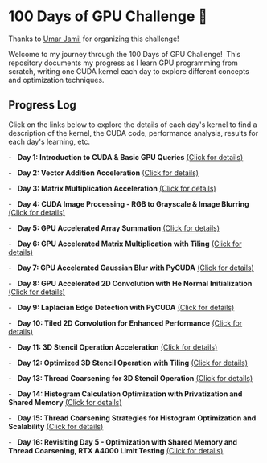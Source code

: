 # 100 Days of GPU Challenge 🚀

Thanks to [Umar Jamil](https://github.com/hkproj/100-days-of-gpu) for organizing this challenge!

Welcome to my journey through the 100 Days of GPU Challenge!  This repository documents my progress as I learn GPU programming from scratch, writing one CUDA kernel each day to explore different concepts and optimization techniques.

## Progress Log

Click on the links below to explore the details of each day's kernel to find a description of the kernel, the CUDA code, performance analysis, results for each day's learning, etc.

-   **Day 1: Introduction to CUDA & Basic GPU Queries** [(Click for details)](./day01)

-   **Day 2: Vector Addition Acceleration** [(Click for details)](./day02)

-   **Day 3: Matrix Multiplication Acceleration** [(Click for details)](./day03)

-   **Day 4: CUDA Image Processing - RGB to Grayscale & Image Blurring** [(Click for details)](./day04)

-   **Day 5: GPU Accelerated Array Summation** [(Click for details)](./day05)

-   **Day 6: GPU Accelerated Matrix Multiplication with Tiling** [(Click for details)](./day06)

-   **Day 7: GPU Accelerated Gaussian Blur with PyCUDA** [(Click for details)](./day07)

-   **Day 8: GPU Accelerated 2D Convolution with He Normal Initialization** [(Click for details)](./day08)

-   **Day 9: Laplacian Edge Detection with PyCUDA** [(Click for details)](./day09)

-   **Day 10: Tiled 2D Convolution for Enhanced Performance** [(Click for details)](./day10)

-   **Day 11: 3D Stencil Operation Acceleration** [(Click for details)](./day11)

-   **Day 12: Optimized 3D Stencil Operation with Tiling** [(Click for details)](./day12)

-   **Day 13: Thread Coarsening for 3D Stencil Operation** [(Click for details)](./day13)

-   **Day 14: Histogram Calculation Optimization with Privatization and Shared Memory** [(Click for details)](./day14)

-   **Day 15: Thread Coarsening Strategies for Histogram Optimization and Scalability** [(Click for details)](./day15)

-   **Day 16: Revisiting Day 5 - Optimization with Shared Memory and Thread Coarsening, RTX A4000 Limit Testing** [(Click for details)](./day16)
